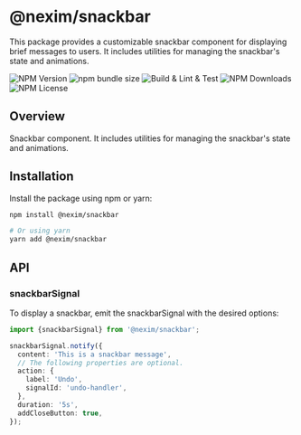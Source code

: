 # @nexim/snackbar

This package provides a customizable snackbar component for displaying brief messages to users. It includes utilities for managing the snackbar's state and animations.

![NPM Version](https://img.shields.io/npm/v/%40nexim%2Fsnackbar)
![npm bundle size](https://img.shields.io/bundlephobia/min/%40nexim%2Fsnackbar)
![Build & Lint & Test](https://github.com/the-nexim/nanolib/actions/workflows/build-lint-test.yaml/badge.svg)
![NPM Downloads](https://img.shields.io/npm/dm/%40nexim%2Fsnackbar)
![NPM License](https://img.shields.io/npm/l/%40nexim%2Fsnackbar)

## Overview

Snackbar component. It includes utilities for managing the snackbar's state and animations.

## Installation

Install the package using npm or yarn:

```sh
npm install @nexim/snackbar

# Or using yarn
yarn add @nexim/snackbar
```

## API

### snackbarSignal

To display a snackbar, emit the snackbarSignal with the desired options:

```ts
import {snackbarSignal} from '@nexim/snackbar';

snackbarSignal.notify({
  content: 'This is a snackbar message',
  // The following properties are optional.
  action: {
    label: 'Undo',
    signalId: 'undo-handler',
  },
  duration: '5s',
  addCloseButton: true,
});
```
